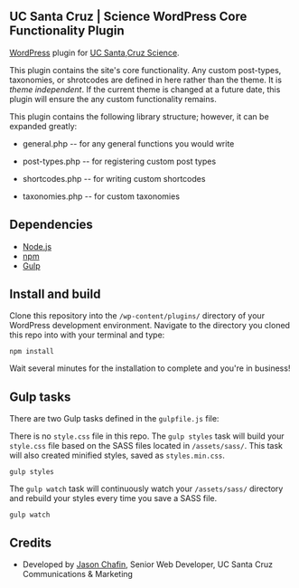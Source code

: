 ## UC Santa Cruz | Science WordPress Core Functionality Plugin ##

[WordPress](https://github.com/wordpress/) plugin for [UC Santa,Cruz Science](https://science.ucsc.edu/).

This plugin contains the site's core functionality. Any custom post-types, taxonomies, or shrotcodes are defined in here rather than the theme.  It is _theme independent_. If the current theme is changed at a future date, this plugin will ensure the any custom functionality remains. 

This plugin contains the following library structure; however, it can be expanded greatly:

* general.php -- for any general functions you would write

* post-types.php -- for registering custom post types

* shortcodes.php -- for writing custom shortcodes

* taxonomies.php -- for custom taxonomies

## Dependencies

- [Node.js](https://nodejs.org/en/)
- [npm](https://www.npmjs.com/)
- [Gulp](https://gulpjs.com/)

## Install and build

Clone this repository into the `/wp-content/plugins/` directory of your WordPress development environment. Navigate to the directory you cloned this repo into with your terminal and type:

```console
npm install
```

Wait several minutes for the installation to complete and you're in business!

## Gulp tasks

There are two Gulp tasks defined in the `gulpfile.js` file:

There is no `style.css` file in this repo. The `gulp styles` task will build your `style.css` file based on the SASS files located in `/assets/sass/`. This task will also created minified styles, saved as `styles.min.css`.

```console
gulp styles
```

The `gulp watch` task will continuously watch your `/assets/sass/` directory and rebuild your styles every time you save a SASS file.

```console
gulp watch
```

## Credits
- Developed by [Jason Chafin](https://github.com/herm71), Senior Web Developer, UC Santa Cruz Communications & Marketing